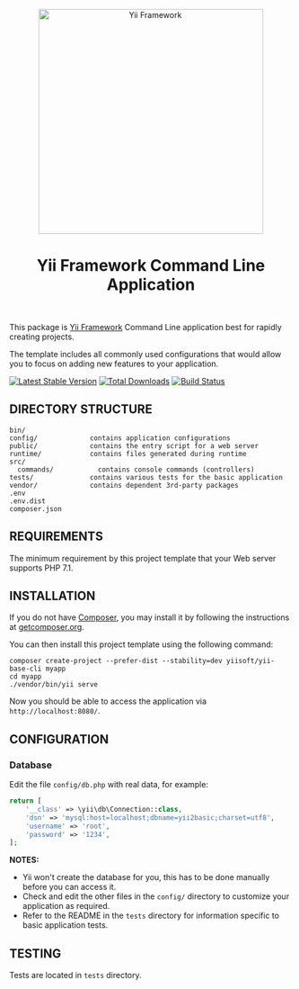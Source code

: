 <p align="center">
    <a href="http://www.yiiframework.com/" target="_blank">
        <img src="https://www.yiiframework.com/files/logo/yii.png" width="400" alt="Yii Framework" />
    </a>
    <h1 align="center">Yii Framework Command Line Application</h1>
    <br>
</p>

This package is [Yii Framework] Command Line application best for rapidly creating projects.

The template includes all commonly used configurations that would allow you to focus on adding new
features to your application.

[Yii Framework]: http://www.yiiframework.com/

[![Latest Stable Version](https://img.shields.io/packagist/v/yiisoft/yii-base-cli.svg)](https://packagist.org/packages/yiisoft/yii-base-cli)
[![Total Downloads](https://img.shields.io/packagist/dt/yiisoft/yii-base-cli.svg)](https://packagist.org/packages/yiisoft/yii-base-cli)
[![Build Status](https://travis-ci.org/yiisoft/yii-base-cli.svg?branch=master)](https://travis-ci.org/yiisoft/yii-base-cli)

DIRECTORY STRUCTURE
-------------------

```
bin/
config/             contains application configurations
public/             contains the entry script for a web server
runtime/            contains files generated during runtime
src/
  commands/           contains console commands (controllers)
tests/              contains various tests for the basic application
vendor/             contains dependent 3rd-party packages
.env
.env.dist
composer.json
```

REQUIREMENTS
------------
 

The minimum requirement by this project template that your Web server supports PHP 7.1.


INSTALLATION
------------

If you do not have [Composer](http://getcomposer.org/), you may install it by following the instructions
at [getcomposer.org](http://getcomposer.org/doc/00-intro.md#installation-nix).

You can then install this project template using the following command:

~~~
composer create-project --prefer-dist --stability=dev yiisoft/yii-base-cli myapp
cd myapp
./vendor/bin/yii serve
~~~

Now you should be able to access the application via `http://localhost:8080/`.

CONFIGURATION
-------------

### Database

Edit the file `config/db.php` with real data, for example:

```php
return [
    '__class' => \yii\db\Connection::class,
    'dsn' => 'mysql:host=localhost;dbname=yii2basic;charset=utf8',
    'username' => 'root',
    'password' => '1234',
];
```

**NOTES:**
- Yii won't create the database for you, this has to be done manually before you can access it.
- Check and edit the other files in the `config/` directory to customize your application as required.
- Refer to the README in the `tests` directory for information specific to basic application tests.


TESTING
-------

Tests are located in `tests` directory.
